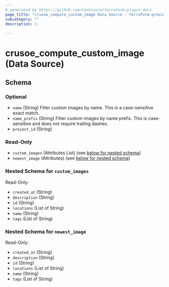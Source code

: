 ```yaml
---
# generated by https://github.com/hashicorp/terraform-plugin-docs
page_title: "crusoe_compute_custom_image Data Source - terraform-provider-crusoe"
subcategory: ""
description: |-
  
---
```


# crusoe_compute_custom_image (Data Source)





<!-- schema generated by tfplugindocs -->
## Schema

### Optional

- `name` (String) Filter custom images by name. This is a case-sensitive exact match.
- `name_prefix` (String) Filter custom images by name prefix. This is case-sensitive and does not require trailing dashes.
- `project_id` (String)

### Read-Only

- `custom_images` (Attributes List) (see [below for nested schema](#nestedatt--custom_images))
- `newest_image` (Attributes) (see [below for nested schema](#nestedatt--newest_image))

<a id="nestedatt--custom_images"></a>
### Nested Schema for `custom_images`

Read-Only:

- `created_at` (String)
- `description` (String)
- `id` (String)
- `locations` (List of String)
- `name` (String)
- `tags` (List of String)


<a id="nestedatt--newest_image"></a>
### Nested Schema for `newest_image`

Read-Only:

- `created_at` (String)
- `description` (String)
- `id` (String)
- `locations` (List of String)
- `name` (String)
- `tags` (List of String)
